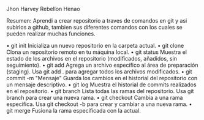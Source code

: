 Jhon Harvey Rebellon Henao


Resumen: Aprendi a crear repositorio a traves de comandos en git y asi subirlos a github, tambien sus diferentes comandos con los cuales se pueden realizar muchas funciones.

•	git init
Inicializa un nuevo repositorio en la carpeta actual.
•	git clone <URL>
Clona un repositorio remoto en tu máquina local.
•	git status
Muestra el estado de los archivos en el repositorio (modificados, añadidos, sin seguimiento).
•	git add <archivo>
Agrega un archivo específico al área de preparación (staging).
Usa git add . para agregar todos los archivos modificados.
•	git commit -m "Mensaje"
Guarda los cambios en el historial del repositorio con un mensaje descriptivo.
•	git log
Muestra el historial de commits realizados en el repositorio.
•	git branch
Lista todas las ramas del repositorio.
Usa git branch <nombre> para crear una nueva rama.
•	git checkout <rama>
Cambia a una rama específica.
Usa git checkout -b <rama> para crear y cambiar a una nueva rama.
•	git merge <rama>
Fusiona la rama especificada con la actual.
